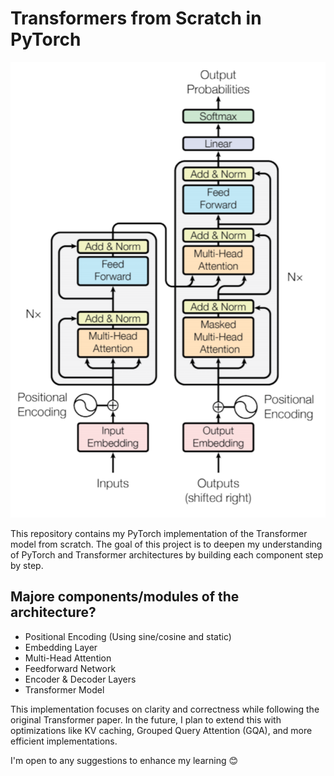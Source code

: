 # Transformers from Scratch in PyTorch  

![Transformer Architecture](resources\transformer.png)  

This repository contains my PyTorch implementation of the Transformer model from scratch. The goal of this project is to deepen my understanding of PyTorch and Transformer architectures by building each component step by step.  

## Majore components/modules of the architecture?  
- Positional Encoding (Using sine/cosine and static)
- Embedding Layer  
- Multi-Head Attention  
- Feedforward Network  
- Encoder & Decoder Layers  
- Transformer Model  

This implementation focuses on clarity and correctness while following the original Transformer paper. In the future, I plan to extend this with optimizations like KV caching, Grouped Query Attention (GQA), and more efficient implementations.  

I'm open to any suggestions to enhance my learning 😊